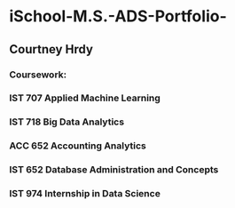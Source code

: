 # iSchool-M.S.-ADS-Portfolio-

## Courtney Hrdy 

### Coursework:

### IST 707 Applied Machine Learning 

### IST 718 Big Data Analytics 

### ACC 652 Accounting Analytics

### IST 652 Database Administration and Concepts

### IST 974 Internship in Data Science

